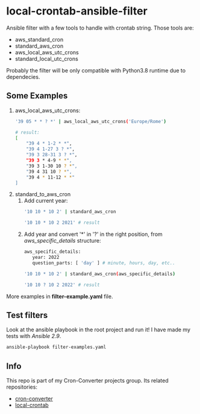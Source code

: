 # local-crontab-ansible-filter
Ansible filter with a few tools to handle with crontab string.
Those tools are:
- aws_standard_cron
- standard_aws_cron
- aws_local_aws_utc_crons
- standard_local_utc_crons

Probably the filter will be only compatible with Python3.8 runtime due to dependecies.

## Some Examples
1. aws_local_aws_utc_crons:
    ```bash
    '39 05 * * ? *' | aws_local_aws_utc_crons('Europe/Rome')
    ```
    ```bash
    # result:
    [
        "39 4 * 1-2 * *",
        "39 4 1-27 3 ? *",
        "39 3 28-31 3 ? *",
        "39 3 * 4-9 * *",
        "39 3 1-30 10 ? *",
        "39 4 31 10 ? *",
        "39 4 * 11-12 * *"
    ]
    ```
2. standard_to_aws_cron
    1.  Add current year:
        ```bash
        '10 10 * 10 2' | standard_aws_cron
        ```
        ```bash
        '10 10 * 10 2 2021' # result
        ```
    2. Add year and convert '*' in '?' in the right position, from _aws_specific_details_ structure:
       ```bash
       aws_specific_details:
          year: 2022
          question_parts: [ 'day' ] # minute, hours, day, etc..
       ```
       ```bash
       '10 10 * 10 2' | standard_aws_cron(aws_specific_details)
       ```
       ```bash
       '10 10 ? 10 2 2022' # result
       ```

More examples in **filter-example.yaml** file.

## Test filters
Look at the ansible playbook in the root project and run it!
I have made my tests with _Ansible 2.9_.
```bash
ansible-playbook filter-examples.yaml
```

## Info
This repo is part of my Cron-Converter projects group.
Its related repositories:
- [cron-converter](https://github.com/Sonic0/cron-converter)
- [local-crontab](https://github.com/Sonic0/local-crontab)
